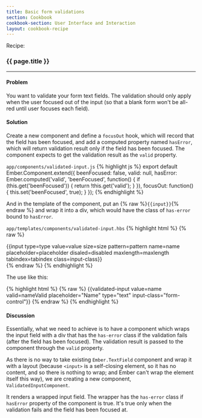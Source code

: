 ```yaml
---
title: Basic form validations
section: Cookbook
cookbook-section: User Interface and Interaction
layout: cookbook-recipe
---
```

<span class="recipe-label">Recipe:</span>

### {{ page.title }}
-----

#### Problem

You want to validate your form text fields. The validation should only
apply when the user focused out of the input (so that a blank form won't
be all-red until user focuses each field).

#### Solution

Create a new component and define a `focusOut` hook, which will record
that the field has been focused, and add a computed property named
`hasError`, which will return validation result only if the field has
been focused. The component expects to get the validation result as the
`valid` property.

`app/components/validated-input.js`
{% highlight js %}
export default Ember.Component.extend({
  beenFocused: false,
  valid: null,
  hasError: Ember.computed('valid', 'beenFocused', function() {
    if (this.get('beenFocused')) {
      return !this.get('valid');
    }
  }),
  focusOut: function() {
    this.set('beenFocused', true);
  }
});
{% endhighlight %}

And in the template of the component, put an {% raw %}`{{input}}`{% endraw %} and wrap it
into a div, which would have the class of `has-error` bound to
`hasError`.

`app/templates/components/validated-input.hbs`
{% highlight html %}
{% raw %}
<div class="{{if hasError 'has-error'}} form-group">
    {{input type=type value=value size=size pattern=pattern name=name placeholder=placeholder disaled=disabled maxlength=maxlength tabindex=tabindex class=input-class}}
  </div>
{% endraw %}
{% endhighlight %}

The use like this:

{% highlight html %}
{% raw %}
{{validated-input value=name valid=nameValid placeholder="Name" type="text" input-class="form-control"}}
{% endraw %}
{% endhighlight %}

#### Discussion

Essentially, what we need to achieve is to have a component which wraps
the input field with a div that has the `has-error` class if the
validation fails (after the field has been focused). The validation
result is passed to the component through the `valid` property.

As there is no way to take existing `Ember.TextField` component and wrap
it with a layout (because `<input>` is a self-closing element, so it has
no content, and so there is nothing to wrap; and Ember can't wrap the
element itself this way), we are creating a new component,
`ValidatedInputComponent`.

It renders a wrapped input field. The wrapper has the `has-error` class
if `hasError` property of the component is true. It's true only when
the validation fails and the field has been focused at.

<!---#### Example
<a class="jsbin-embed" href="http://jsbin.com/UpaXeta/3/embed?live">JS Bin</a><script src="http://static.jsbin.com/js/embed.js"></script> -->

